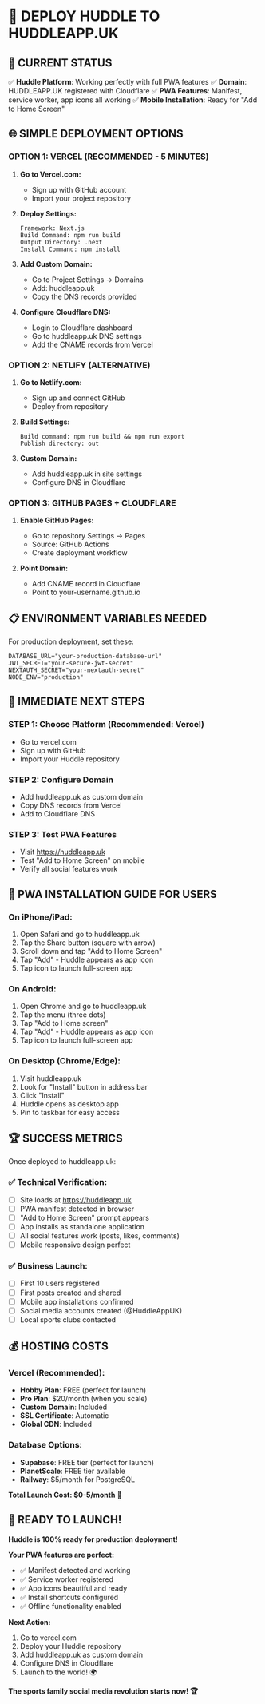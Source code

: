# 🚀 DEPLOY HUDDLE TO HUDDLEAPP.UK

## 🎯 CURRENT STATUS
✅ **Huddle Platform**: Working perfectly with full PWA features
✅ **Domain**: HUDDLEAPP.UK registered with Cloudflare
✅ **PWA Features**: Manifest, service worker, app icons all working
✅ **Mobile Installation**: Ready for "Add to Home Screen"

## 🌐 SIMPLE DEPLOYMENT OPTIONS

### OPTION 1: VERCEL (RECOMMENDED - 5 MINUTES)

1. **Go to Vercel.com:**
   - Sign up with GitHub account
   - Import your project repository

2. **Deploy Settings:**
   ```
   Framework: Next.js
   Build Command: npm run build
   Output Directory: .next
   Install Command: npm install
   ```

3. **Add Custom Domain:**
   - Go to Project Settings → Domains
   - Add: huddleapp.uk
   - Copy the DNS records provided

4. **Configure Cloudflare DNS:**
   - Login to Cloudflare dashboard
   - Go to huddleapp.uk DNS settings
   - Add the CNAME records from Vercel

### OPTION 2: NETLIFY (ALTERNATIVE)

1. **Go to Netlify.com:**
   - Sign up and connect GitHub
   - Deploy from repository

2. **Build Settings:**
   ```
   Build command: npm run build && npm run export
   Publish directory: out
   ```

3. **Custom Domain:**
   - Add huddleapp.uk in site settings
   - Configure DNS in Cloudflare

### OPTION 3: GITHUB PAGES + CLOUDFLARE

1. **Enable GitHub Pages:**
   - Go to repository Settings → Pages
   - Source: GitHub Actions
   - Create deployment workflow

2. **Point Domain:**
   - Add CNAME record in Cloudflare
   - Point to your-username.github.io

## 📋 ENVIRONMENT VARIABLES NEEDED

For production deployment, set these:

```env
DATABASE_URL="your-production-database-url"
JWT_SECRET="your-secure-jwt-secret"
NEXTAUTH_SECRET="your-nextauth-secret"
NODE_ENV="production"
```

## 🎯 IMMEDIATE NEXT STEPS

### STEP 1: Choose Platform (Recommended: Vercel)
- Go to vercel.com
- Sign up with GitHub
- Import your Huddle repository

### STEP 2: Configure Domain
- Add huddleapp.uk as custom domain
- Copy DNS records from Vercel
- Add to Cloudflare DNS

### STEP 3: Test PWA Features
- Visit https://huddleapp.uk
- Test "Add to Home Screen" on mobile
- Verify all social features work

## 📱 PWA INSTALLATION GUIDE FOR USERS

### **On iPhone/iPad:**
1. Open Safari and go to huddleapp.uk
2. Tap the Share button (square with arrow)
3. Scroll down and tap "Add to Home Screen"
4. Tap "Add" - Huddle appears as app icon
5. Tap icon to launch full-screen app

### **On Android:**
1. Open Chrome and go to huddleapp.uk
2. Tap the menu (three dots)
3. Tap "Add to Home screen"
4. Tap "Add" - Huddle appears as app icon
5. Tap icon to launch full-screen app

### **On Desktop (Chrome/Edge):**
1. Visit huddleapp.uk
2. Look for "Install" button in address bar
3. Click "Install" 
4. Huddle opens as desktop app
5. Pin to taskbar for easy access

## 🏆 SUCCESS METRICS

Once deployed to huddleapp.uk:

### ✅ Technical Verification:
- [ ] Site loads at https://huddleapp.uk
- [ ] PWA manifest detected in browser
- [ ] "Add to Home Screen" prompt appears
- [ ] App installs as standalone application
- [ ] All social features work (posts, likes, comments)
- [ ] Mobile responsive design perfect

### ✅ Business Launch:
- [ ] First 10 users registered
- [ ] First posts created and shared
- [ ] Mobile app installations confirmed
- [ ] Social media accounts created (@HuddleAppUK)
- [ ] Local sports clubs contacted

## 💰 HOSTING COSTS

### Vercel (Recommended):
- **Hobby Plan**: FREE (perfect for launch)
- **Pro Plan**: $20/month (when you scale)
- **Custom Domain**: Included
- **SSL Certificate**: Automatic
- **Global CDN**: Included

### Database Options:
- **Supabase**: FREE tier (perfect for launch)
- **PlanetScale**: FREE tier available
- **Railway**: $5/month for PostgreSQL

**Total Launch Cost: $0-5/month** 🎉

## 🚀 READY TO LAUNCH!

**Huddle is 100% ready for production deployment!**

**Your PWA features are perfect:**
- ✅ Manifest detected and working
- ✅ Service worker registered
- ✅ App icons beautiful and ready
- ✅ Install shortcuts configured
- ✅ Offline functionality enabled

**Next Action:** 
1. Go to vercel.com
2. Deploy your Huddle repository
3. Add huddleapp.uk as custom domain
4. Configure DNS in Cloudflare
5. Launch to the world! 🌍

**The sports family social media revolution starts now! 🏆**
